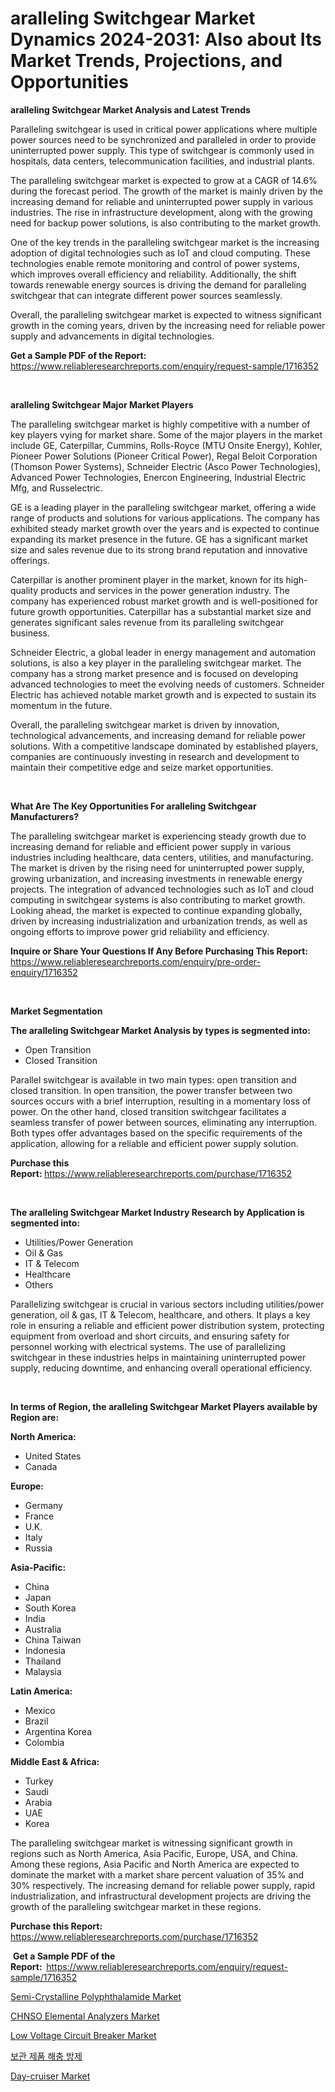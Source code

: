 <p><h1>aralleling Switchgear Market Dynamics 2024-2031: Also about Its Market Trends, Projections, and Opportunities</h1></p><p><strong>aralleling Switchgear Market Analysis and Latest Trends</strong></p>
<p><p>Paralleling switchgear is used in critical power applications where multiple power sources need to be synchronized and paralleled in order to provide uninterrupted power supply. This type of switchgear is commonly used in hospitals, data centers, telecommunication facilities, and industrial plants.</p><p>The paralleling switchgear market is expected to grow at a CAGR of 14.6% during the forecast period. The growth of the market is mainly driven by the increasing demand for reliable and uninterrupted power supply in various industries. The rise in infrastructure development, along with the growing need for backup power solutions, is also contributing to the market growth.</p><p>One of the key trends in the paralleling switchgear market is the increasing adoption of digital technologies such as IoT and cloud computing. These technologies enable remote monitoring and control of power systems, which improves overall efficiency and reliability. Additionally, the shift towards renewable energy sources is driving the demand for paralleling switchgear that can integrate different power sources seamlessly.</p><p>Overall, the paralleling switchgear market is expected to witness significant growth in the coming years, driven by the increasing need for reliable power supply and advancements in digital technologies.</p></p>
<p><strong>Get a Sample PDF of the Report:&nbsp;</strong> <a href="https://www.reliableresearchreports.com/enquiry/request-sample/1716352">https://www.reliableresearchreports.com/enquiry/request-sample/1716352</a></p>
<p>&nbsp;</p>
<p><strong>aralleling Switchgear Major Market Players</strong></p>
<p><p>The paralleling switchgear market is highly competitive with a number of key players vying for market share. Some of the major players in the market include GE, Caterpillar, Cummins, Rolls-Royce (MTU Onsite Energy), Kohler, Pioneer Power Solutions (Pioneer Critical Power), Regal Beloit Corporation (Thomson Power Systems), Schneider Electric (Asco Power Technologies), Advanced Power Technologies, Enercon Engineering, Industrial Electric Mfg, and Russelectric.</p><p>GE is a leading player in the paralleling switchgear market, offering a wide range of products and solutions for various applications. The company has exhibited steady market growth over the years and is expected to continue expanding its market presence in the future. GE has a significant market size and sales revenue due to its strong brand reputation and innovative offerings.</p><p>Caterpillar is another prominent player in the market, known for its high-quality products and services in the power generation industry. The company has experienced robust market growth and is well-positioned for future growth opportunities. Caterpillar has a substantial market size and generates significant sales revenue from its paralleling switchgear business.</p><p>Schneider Electric, a global leader in energy management and automation solutions, is also a key player in the paralleling switchgear market. The company has a strong market presence and is focused on developing advanced technologies to meet the evolving needs of customers. Schneider Electric has achieved notable market growth and is expected to sustain its momentum in the future.</p><p>Overall, the paralleling switchgear market is driven by innovation, technological advancements, and increasing demand for reliable power solutions. With a competitive landscape dominated by established players, companies are continuously investing in research and development to maintain their competitive edge and seize market opportunities.</p></p>
<p>&nbsp;</p>
<p><strong>What Are The Key Opportunities For aralleling Switchgear Manufacturers?</strong></p>
<p><p>The paralleling switchgear market is experiencing steady growth due to increasing demand for reliable and efficient power supply in various industries including healthcare, data centers, utilities, and manufacturing. The market is driven by the rising need for uninterrupted power supply, growing urbanization, and increasing investments in renewable energy projects. The integration of advanced technologies such as IoT and cloud computing in switchgear systems is also contributing to market growth. Looking ahead, the market is expected to continue expanding globally, driven by increasing industrialization and urbanization trends, as well as ongoing efforts to improve power grid reliability and efficiency.</p></p>
<p><strong>Inquire or Share Your Questions If Any Before Purchasing This Report:</strong> <a href="https://www.reliableresearchreports.com/enquiry/pre-order-enquiry/1716352">https://www.reliableresearchreports.com/enquiry/pre-order-enquiry/1716352</a></p>
<p>&nbsp;</p>
<p><strong>Market Segmentation</strong></p>
<p><strong>The aralleling Switchgear Market Analysis by types is segmented into:</strong></p>
<p><ul><li>Open Transition</li><li>Closed Transition</li></ul></p>
<p><p>Parallel switchgear is available in two main types: open transition and closed transition. In open transition, the power transfer between two sources occurs with a brief interruption, resulting in a momentary loss of power. On the other hand, closed transition switchgear facilitates a seamless transfer of power between sources, eliminating any interruption. Both types offer advantages based on the specific requirements of the application, allowing for a reliable and efficient power supply solution.</p></p>
<p><strong>Purchase this Report:&nbsp;</strong><a href="https://www.reliableresearchreports.com/purchase/1716352">https://www.reliableresearchreports.com/purchase/1716352</a></p>
<p>&nbsp;</p>
<p><strong>The aralleling Switchgear Market Industry Research by Application is segmented into:</strong></p>
<p><ul><li>Utilities/Power Generation</li><li>Oil & Gas</li><li>IT & Telecom</li><li>Healthcare</li><li>Others</li></ul></p>
<p><p>Parallelizing switchgear is crucial in various sectors including utilities/power generation, oil & gas, IT & Telecom, healthcare, and others. It plays a key role in ensuring a reliable and efficient power distribution system, protecting equipment from overload and short circuits, and ensuring safety for personnel working with electrical systems. The use of parallelizing switchgear in these industries helps in maintaining uninterrupted power supply, reducing downtime, and enhancing overall operational efficiency.</p></p>
<p>&nbsp;</p>
<p><strong>In terms of Region, the aralleling Switchgear Market Players available by Region are:</strong></p>
<p>
    <p> <strong> North America: </strong>
        <ul>
            <li>United States</li>
            <li>Canada</li>
        </ul>
        </p> 
    <p> <strong> Europe: </strong>
        <ul>
            <li>Germany</li>
            <li>France</li>
            <li>U.K.</li>
            <li>Italy</li>
            <li>Russia</li>
        </ul>
        </p> 
    <p> <strong> Asia-Pacific: </strong>
        <ul>
            <li>China</li>
            <li>Japan</li>
            <li>South Korea</li>
            <li>India</li>
            <li>Australia</li>
            <li>China Taiwan</li>
            <li>Indonesia</li>
            <li>Thailand</li>
            <li>Malaysia</li>
        </ul>
        </p> 
    <p> <strong> Latin America: </strong>
        <ul>
            <li>Mexico</li>
            <li>Brazil</li>
            <li>Argentina Korea</li>
            <li>Colombia</li>
        </ul>
        </p> 
    <p> <strong> Middle East & Africa: </strong>
        <ul>
            <li>Turkey</li>
            <li>Saudi</li>
            <li>Arabia</li>
            <li>UAE</li>
            <li>Korea</li>
        </ul>
    </p>
    </p>
<p><p>The paralleling switchgear market is witnessing significant growth in regions such as North America, Asia Pacific, Europe, USA, and China. Among these regions, Asia Pacific and North America are expected to dominate the market with a market share percent valuation of 35% and 30% respectively. The increasing demand for reliable power supply, rapid industrialization, and infrastructural development projects are driving the growth of the paralleling switchgear market in these regions.</p></p>
<p><strong>Purchase this Report: </strong><a href="https://www.reliableresearchreports.com/purchase/1716352">https://www.reliableresearchreports.com/purchase/1716352</a></p>
<p>&nbsp;<strong>Get a Sample PDF of the Report:&nbsp;&nbsp;</strong><a href="https://www.reliableresearchreports.com/enquiry/request-sample/1716352">https://www.reliableresearchreports.com/enquiry/request-sample/1716352</a></p>
<p><strong></strong></p>
<p><p><a href="https://cute-banjo-8ca.notion.site/Global-Semi-Crystalline-Polyphthalamide-Market-Size-and-Market-Trends-Insights-and-Projections-from-56635b59590d46b1a5e99f969bfd12c3">Semi-Crystalline Polyphthalamide Market</a></p><p><a href="https://issuu.com/reportprime-2/docs/chnso-elemental-analyzers-market-size-2030.pptx">CHNSO Elemental Analyzers Market</a></p><p><a href="https://view.publitas.com/reportprime-1/low-voltage-circuit-breaker-market-dynamics-2024-2031-also-about-its-market-trends-projections-and-opportunities/">Low Voltage Circuit Breaker Market</a></p><p><a href="https://medium.com/@bentleemidoriestelle7o/%EC%A0%80%EC%9E%A5-%EC%8B%9D%ED%92%88-%EC%9C%A0%ED%95%B4%EC%B6%A9-%ED%87%B4%EC%B9%98-%EC%8B%9C%EC%9E%A5-%EC%84%B1%EA%B3%B5%EC%A0%81%EC%9D%B8-%EB%B9%84%EC%A6%88%EB%8B%88%EC%8A%A4-%EC%A0%84%EB%9E%B5%EC%9D%98-%EC%97%B4%EC%87%A0-2031%EB%85%84%EA%B9%8C%EC%A7%80%EC%9D%98-%EC%98%88%EC%83%81-%EA%B2%B0%EA%B3%BC-34716b9ea918">보관 제품 해충 방제</a></p><p><a href="https://github.com/jj19131/Market-Research-Report-List-1/blob/main/day-cruiser-market.md">Day-cruiser Market</a></p></p>